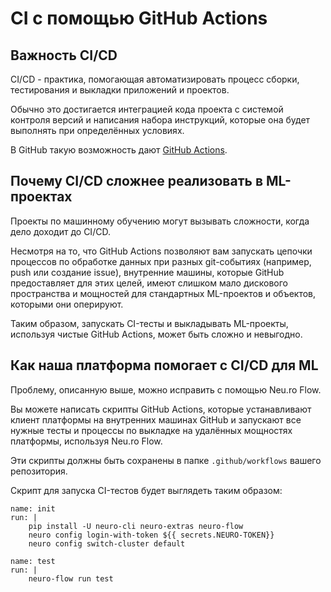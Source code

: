 # CI с помощью GitHub Actions

## Важность CI/CD

CI/CD - практика, помогающая автоматизировать процесс сборки, тестирования и выкладки приложений и проектов.

Обычно это достигается интеграцией кода проекта с системой контроля версий и написания набора инструкций, которые она будет выполнять при определённых условиях.

В GitHub такую возможность дают [GitHub Actions](https://github.com/features/actions).

## Почему CI/CD сложнее реализовать в ML-проектах

Проекты по машинному обучению могут вызывать сложности, когда дело доходит до CI/CD. 

Несмотря на то, что GitHub Actions позволяют вам запускать цепочки процессов по обработке данных при разных git-событиях \(например, push или создание issue\), внутренние машины, которые GitHub предоставляет для этих целей, имеют слишком мало дискового пространства и мощностей для стандартных ML-проектов и объектов, которыми они оперируют. 

Таким образом, запускать CI-тесты и выкладывать ML-проекты, используя чистые GitHub Actions, может быть сложно и невыгодно.

## Как наша платформа помогает с CI/CD для ML

Проблему, описанную выше, можно исправить с помощью Neu.ro Flow. 

Вы можете написать скрипты GitHub Actions, которые устанавливают клиент платформы на внутренних машинах GitHub и запускают все нужные тесты и процессы по выкладке на удалённых мощностях платформы, используя Neu.ro Flow.

Эти скрипты должны быть сохранены в папке `.github/workflows` вашего репозитория.

Скрипт для запуска CI-тестов будет выглядеть таким образом:

```text
name: init
run: |
    pip install -U neuro-cli neuro-extras neuro-flow
    neuro config login-with-token ${{ secrets.NEURO-TOKEN}}
    neuro config switch-cluster default
    
name: test
run: |
    neuro-flow run test
```

